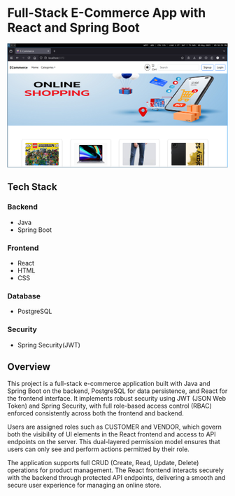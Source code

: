 # Full-Stack E-Commerce App with React and Spring Boot

![Preview](https://raw.githubusercontent.com/yogeshwaran99/E-commerce/main/Frontend/public/preview.png)


## Tech Stack

### Backend
- Java
- Spring Boot

### Frontend
- React
- HTML
- CSS

### Database
- PostgreSQL

### Security
- Spring Security(JWT)

## Overview

This project is a full-stack e-commerce application built with Java and Spring Boot on the backend, PostgreSQL for data persistence, and React for the frontend interface. It implements robust security using JWT (JSON Web Token) and Spring Security, with full role-based access control (RBAC) enforced consistently across both the frontend and backend.

Users are assigned roles such as CUSTOMER and VENDOR, which govern both the visibility of UI elements in the React frontend and access to API endpoints on the server. This dual-layered permission model ensures that users can only see and perform actions permitted by their role.

The application supports full CRUD (Create, Read, Update, Delete) operations for product management. The React frontend interacts securely with the backend through protected API endpoints, delivering a smooth and secure user experience for managing an online store.